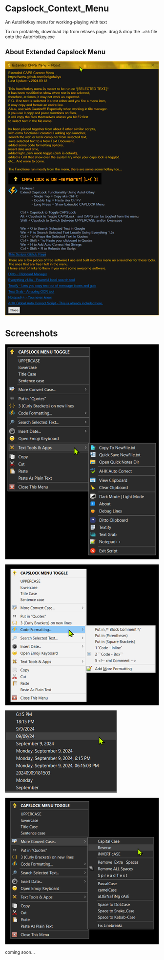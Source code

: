 # Capslock_Context_Menu
An AutoHotkey menu for working-playing with text

To run protablely, download zip from relases page. drag & drop the `.ahk` file onto the AutoHotkey.exe



## About Extended Capslock Menu
![Extended Capslock Context Menu/Images/Screenshots/about window_766x1265.png](https://raw.githubusercontent.com/indigofairyx/Capslock_Context_Menu/main/Extended%20Capslock%20Context%20Menu/Images/Screenshots/about%20window_766x1265.png)

# Screenshots
![menu1](https://github.com/indigofairyx/Capslock_Context_Menu/blob/main/Extended%20Capslock%20Context%20Menu/Images/Screenshots/menus_caps_556x777.png)

![menu2ligthmode](https://github.com/indigofairyx/Capslock_Context_Menu/blob/main/Extended%20Capslock%20Context%20Menu/Images/Screenshots/menus_caps_602x550.png)

![insertdatetime](https://github.com/indigofairyx/Capslock_Context_Menu/blob/main/Extended%20Capslock%20Context%20Menu/Images/Screenshots/menus%20caps%20sub%20date%20time__366x269.png)

![convertcase](https://raw.githubusercontent.com/indigofairyx/Capslock_Context_Menu/main/Extended%20Capslock%20Context%20Menu/Images/Screenshots/menus_caps_582x554.png)


coming soon...

